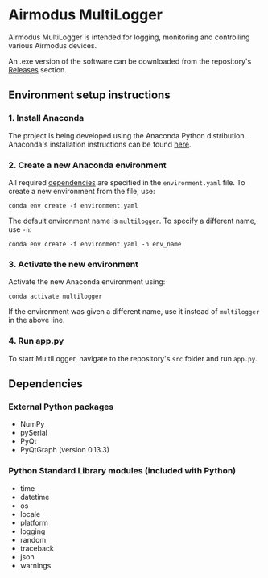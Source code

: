# Airmodus MultiLogger
Airmodus MultiLogger is intended for logging, monitoring and controlling various Airmodus devices.

An .exe version of the software can be downloaded from the repository's [Releases](https://github.com/Airmodus/Airmodus_MultiLogger/releases) section.
## Environment setup instructions
### 1. Install Anaconda
The project is being developed using the Anaconda Python distribution. Anaconda's installation instructions can be found [here](https://docs.anaconda.com/anaconda/install/).
### 2. Create a new Anaconda environment
All required [dependencies](#dependencies) are specified in the `environment.yaml` file. To create a new environment from the file, use:
```
conda env create -f environment.yaml
```
The default environment name is `multilogger`. To specify a different name, use `-n`:
```
conda env create -f environment.yaml -n env_name
```
### 3. Activate the new environment
Activate the new Anaconda environment using:
```
conda activate multilogger
```
If the environment was given a different name, use it instead of `multilogger` in the above line.
### 4. Run app.py
To start MultiLogger, navigate to the repository's `src` folder and run `app.py`.
## Dependencies
### External Python packages
- NumPy
- pySerial
- PyQt
- PyQtGraph (version 0.13.3)
### Python Standard Library modules (included with Python)
- time
- datetime
- os
- locale
- platform
- logging
- random
- traceback
- json
- warnings